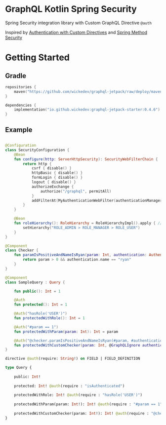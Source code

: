 # GraphQL Kotlin Spring Security

Spring Security integration library with Custom GraphQL Directive `@auth`

Inspired by [Authentication with Custom Directives](https://www.apollographql.com/docs/apollo-server/security/authentication/#with-custom-directives) and [Spring Method Security](https://www.baeldung.com/spring-security-method-security) 

# Getting Started

## Gradle

```kotlin
repositories {
    maven("https://github.com/wickedev/graphql-jetpack/raw/deploy/maven-repo")
}

dependencies {
    implementation("io.github.wickedev:graphql-jetpack-starter:0.4.6")
}
```

## Example

```kotlin

@Configuration
class SecurityConfiguration {
    @Bean
    fun configure(http: ServerHttpSecurity): SecurityWebFilterChain {
        return http {
            csrf { disable() }
            httpBasic { disable() }
            formLogin { disable() }
            logout { disable() }
            authorizeExchange {
                authorize("/graphql", permitAll)
            }
            addFilterAt(MyAuthenticationWebFilter(authenticationManager), SecurityWebFiltersOrder.AUTHENTICATION)
        }
    }

    @Bean
    fun roleHierarchy(): RoleHierarchy = RoleHierarchyImpl().apply { // Optional
        setHierarchy("ROLE_ADMIN > ROLE_MANAGER > ROLE_USER")
    }
}

@Component
class Checker {
    fun paramIsPositiveAndNameIsRyan(param: Int, authentication: Authentication): Boolean {
        return param > 0 && authentication.name == "ryan"
    }
}

@Component
class SampleQuery : Query {

    fun public(): Int = 1

    @Auth
    fun protected(): Int = 1

    @Auth("hasRole('USER')")
    fun protectedWithRole(): Int = 1

    @Auth("#param == 1")
    fun protectedWithParam(param: Int): Int = param

    @Auth("@checker.paramIsPositiveAndNameIsRyan(#param, #authentication)")
    fun protectedWithCustomChecker(param: Int, @GraphQLIgnore authentication: Authentication): Int = param
}
```

```graphql
directive @auth(require: String!) on FIELD | FIELD_DEFINITION

type Query {
    
    public: Int!
    
    protected: Int! @auth(require : "isAuthenticated")
    
    protectedWithRole: Int! @auth(require : "hasRole('USER')")
    
    protectedWithParam(param: Int!): Int! @auth(require : "#param == 1")
    
    protectedWithCustomChecker(param: Int!): Int! @auth(require : "@checker.paramIsPositiveAndNameIsRyan(#param, #authentication)")  
}

```